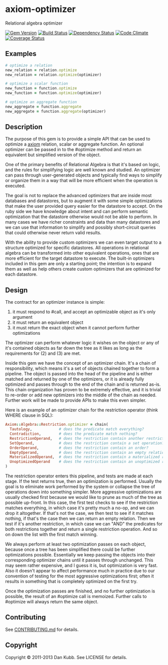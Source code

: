 # axiom-optimizer

Relational algebra optimizer

[![Gem Version](https://badge.fury.io/rb/axiom-optimizer.png)][gem]
[![Build Status](https://secure.travis-ci.org/dkubb/axiom-optimizer.png?branch=master)][travis]
[![Dependency Status](https://gemnasium.com/dkubb/axiom-optimizer.png)][gemnasium]
[![Code Climate](https://codeclimate.com/github/dkubb/axiom-optimizer.png)][codeclimate]
[![Coverage Status](https://coveralls.io/repos/dkubb/axiom-optimizer/badge.png?branch=master)][coveralls]

[gem]: https://rubygems.org/gems/axiom-optimizer
[travis]: https://travis-ci.org/dkubb/axiom-optimizer
[gemnasium]: https://gemnasium.com/dkubb/axiom-optimizer
[codeclimate]: https://codeclimate.com/github/dkubb/axiom-optimizer
[coveralls]: https://coveralls.io/r/dkubb/axiom-optimizer

## Examples

```ruby
# optimize a relation
new_relation = relation.optimize
new_relation = relation.optimize(optimizer)

# optimize a scalar function
new_function = function.optimize
new_function = function.optimize(optimizer)

# optimize an aggregate function
new_aggregate = function.aggregate
new_aggregate = function.aggregate(optimizer)
```

## Description

The purpose of this gem is to provide a simple API that can be used to optimize a [axiom](https://github.com/dkubb/axiom) relation, scalar or aggregate function. An optional optimizer can be passed in to the #optimize method and return an equivalent but simplified version of the object.

One of the primary benefits of Relational Algebra is that it's based on logic, and the rules for simplifying logic are well known and studied. An optimizer can pass through user-generated objects and typically find ways to simplify or organize them in a way that will be more efficient when the operation is executed.

The goal is not to replace the advanced optimizers that are inside most databases and datastores, but to augment it with some simple optimizations that make the user provided query easier for the datastore to accept. On the ruby side we have knowledge about intent and can perform semantic optimization that the datastore otherwise would not be able to perform. In many cases we have richer constraints and data than many datastores and we can use that information to simplify and possibly short-circuit queries that could otherwise never return valid results.

With the ability to provide custom optimizers we can even target output to a structure optimized for specific datastores. All operations in relational algebra can be transformed into other equivalent operations, ones that are more efficient for the target datastore to execute. The built-in optimizers included in this gem are only a starting point; the intention is to expand them as well as help others create custom optimizers that are optimized for each datastore.

## Design

The contract for an optimizer instance is simple:

1. it must respond to #call, and accept an optimizable object as it's only argument
2. it must return an equivalent object
3. it must return the exact object when it cannot perform further optimizations

The optimizer can perform whatever logic it wishes on the object or any of it's contained objects as far down the tree as it likes as long as the requirements for (2) and (3) are met.

Inside this gem we have the concept of an optimizer chain. It's a chain of responsibility, which means it's a set of objects chained together to form a pipeline. The object is passed into the head of the pipeline and is either matched and returned by one of the optimizers, or it is already fully optimized and passes through to the end of the chain and is returned as-is. This chain organization has proven to be extremely effective, and it is trivial to re-order or add new optimizers into the middle of the chain as needed. Further work will be made to provide APIs to make this even simpler.

Here is an example of an optimizer chain for the restriction operator (think WHERE clause in SQL):

```ruby
Axiom::Algebra::Restriction.optimizer = chain(
  Tautology,            # does the predicate match everything?
  Contradiction,        # does the predicate match nothing?
  RestrictionOperand,   # does the restriction contain another restriction?
  SetOperand,           # does the restriction contain a set operation?
  OrderOperand,         # does the restriction contain an order?
  EmptyOperand,         # does the restriction contain an empty relation?
  MaterializedOperand,  # does the restriction contain a materialized relation?
  UnoptimizedOperand    # does the restriction contain an unoptimized relation?
)
```

The restriction operator enters this pipeline, and tests are made at each stage. If the test returns true, then an optimization is performed. Usually the goal is to eliminate work performed by the system or collapse the tree of operations down into something simpler. More aggressive optimizations are usually checked first because we would like to prune as much of the tree as possible up-front. In this case, the first test checks to see if the restriction matches everything, in which case it's pretty much a no-op, and we can drop it altogether. If that's not the case, we then test to see if it matches nothing, if that's the case then we can return an empty relation. Then we test if it's another restriction, in which case we can "AND" the predicates for both restrictions together and return a single restriction operation. And so on down the list with the first match winning.

We always perform at least two optimization passes on each object, because once a tree has been simplified there could be further optimizations possible. Essentially we keep passing the objects into their corresponding optimizer chains until it passes through unchanged. This may seem rather expensive, and I guess it is, but optimization is very fast. Also it doesn't appear to affect performance much in practice due to our convention of testing for the most aggressive optimizations first; often it results in something that is completely optimized on the first try.

Once the optimization passes are finished, and no further optimization is possible, the result of an #optimize call is memoized. Further calls to #optimize will always return the same object.

## Contributing

See [CONTRIBUTING.md](CONTRIBUTING.md) for details.

## Copyright

Copyright &copy; 2011-2013 Dan Kubb. See LICENSE for details.
